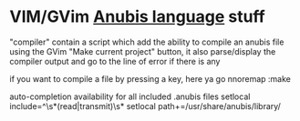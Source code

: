 VIM/GVim [Anubis language](https://fr.wikipedia.org/wiki/Anubis_%28langage%29) stuff
=========================

"compiler" contain a script which add the ability to compile an anubis file using the GVim "Make current project" button, it also parse/display the compiler output and go to the line of error if there is any

if you want to compile a file by pressing a key, here ya go
	nnoremap <F5> :make<CR>

auto-completion availability for all included .anubis files
	setlocal include=^\s*\(read\|transmit\)\s*
	setlocal path+=/usr/share/anubis/library/
